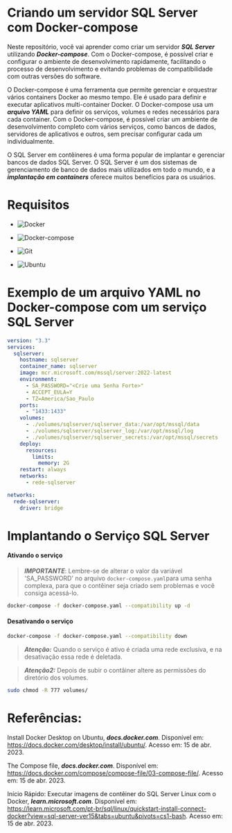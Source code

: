 # Criando um servidor SQL Server com Docker-compose

Neste repositório, você vai aprender como criar um servidor ***SQL Server*** utilizando ***Docker-compose***. Com o Docker-compose, é possível criar e configurar o ambiente de desenvolvimento rapidamente, facilitando o processo de desenvolvimento e evitando problemas de compatibilidade com outras versões do software.

O Docker-compose é uma ferramenta que permite gerenciar e orquestrar vários containers Docker ao mesmo tempo. Ele é usado para definir e executar aplicativos multi-container Docker. O Docker-compose usa um ***arquivo YAML*** para definir os serviços, volumes e redes necessários para cada container. Com o Docker-compose, é possível criar um ambiente de desenvolvimento completo com vários serviços, como bancos de dados, servidores de aplicativos e outros, sem precisar configurar cada um individualmente.

O SQL Server em contêineres é uma forma popular de implantar e gerenciar bancos de dados SQL Server. O SQL Server é um dos sistemas de gerenciamento de banco de dados mais utilizados em todo o mundo, e a ***implantação em containers*** oferece muitos benefícios para os usuários.


# Requisitos

+ ![Docker](https://img.shields.io/badge/Docker-23.0.3-E3E3E3)

+ ![Docker-compose](https://img.shields.io/badge/Docker--compose-1.25.0-E3E3E3)

+ ![Git](https://img.shields.io/badge/Git-2.25.1%2B-E3E3E3)

+ ![Ubuntu](https://img.shields.io/badge/Ubuntu-20.04-E3E3E3)


# Exemplo de um arquivo YAML no Docker-compose com um serviço SQL Server

```yaml
version: "3.3"
services:
  sqlserver:
    hostname: sqlserver
    container_name: sqlserver
    image: mcr.microsoft.com/mssql/server:2022-latest
    environment:
      - SA_PASSWORD="<Crie uma Senha Forte>"
      - ACCEPT_EULA=Y
      - TZ=America/Sao_Paulo
    ports:
      - "1433:1433"
    volumes:
      - ./volumes/sqlserver/sqlserver_data:/var/opt/mssql/data
      - ./volumes/sqlserver/sqlserver_log:/var/opt/mssql/log
      - ./volumes/sqlserver/sqlserver_secrets:/var/opt/mssql/secrets
    deploy:
      resources:
        limits:
          memory: 2G
    restart: always
    networks:
      - rede-sqlserver

networks:
  rede-sqlserver:
    driver: bridge
```

# Implantando o Serviço SQL Server

#### Ativando o serviço

>***IMPORTANTE***: Lembre-se de alterar o valor da variável 'SA_PASSWORD' no arquivo ```docker-compose.yaml```para uma senha complexa, para que o contêiner seja criado sem problemas e você consiga acessá-lo.

```bash
docker-compose -f docker-compose.yaml --compatibility up -d
```

#### Desativando o serviço

```bash
docker-compose -f docker-compose.yaml --compatibility down
```

> ***Atenção:*** Quando o serviço é ativo é criada uma rede exclusiva, e na desativação essa rede é deletada.

> ***Atenção2:*** Depois de subir o contâiner altere as permissões do diretório dos volumes.

  ```bash
  sudo chmod -R 777 volumes/
  ```

# Referências:

Install Docker Desktop on Ubuntu, ***docs.docker.com***. Disponível em: <https://docs.docker.com/desktop/install/ubuntu/>. Acesso em: 15 de abr. 2023.

The Compose file, ***docs.docker.com***. Disponível em: <https://docs.docker.com/compose/compose-file/03-compose-file/>. Acesso em: 15 de abr. 2023.

Início Rápido: Executar imagens de contêiner do SQL Server Linux com o Docker, ***learn.microsoft.com***. Disponível em: <https://learn.microsoft.com/pt-br/sql/linux/quickstart-install-connect-docker?view=sql-server-ver15&tabs=ubuntu&pivots=cs1-bash>. Acesso em: 15 de abr. 2023.
